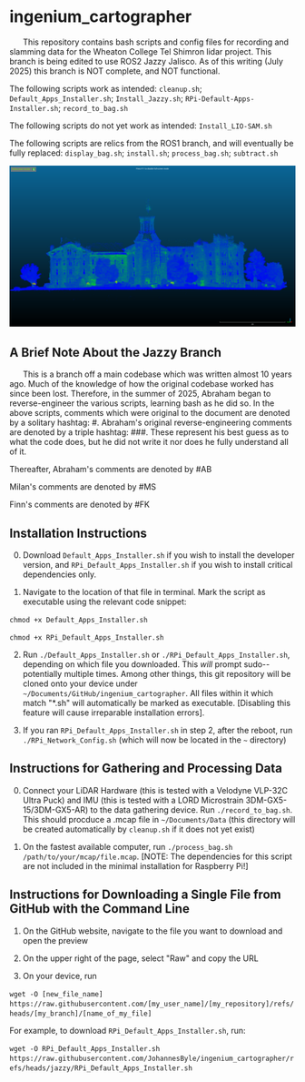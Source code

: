 # ingenium_cartographer

&nbsp; &nbsp; &nbsp; This repository contains bash scripts and config files for recording and slamming data for the Wheaton College Tel Shimron lidar project. This branch is being edited to use ROS2 Jazzy Jalisco. As of this writing (July 2025) this branch is NOT complete, and NOT functional.

The following scripts work as intended: `cleanup.sh`; `Default_Apps_Installer.sh`; `Install_Jazzy.sh`; `RPi-Default-Apps-Installer.sh`; `record_to_bag.sh`

The following scripts do not yet work as intended:
`Install_LIO-SAM.sh`

The following scripts are relics from the ROS1 branch, and will eventually be fully replaced: `display_bag.sh`; `install.sh`; `process_bag.sh`; `subtract.sh`

![Screenshot](blanchard.png)

## A Brief Note About the Jazzy Branch

&nbsp; &nbsp; &nbsp; This is a branch off a main codebase which was written almost 10 years ago. Much of the knowledge of how the original codebase worked has since been lost. Therefore, in the summer of 2025, Abraham began to reverse-engineer the various scripts, learning bash as he did so. In the above scripts, comments which were original to the document are denoted by a solitary hashtag: #.
Abraham's original reverse-engineering comments are denoted by a triple hashtag: ###. These represent his best guess as to what the code does, but he did not write it nor does he fully understand all of it.

Thereafter, Abraham's comments are denoted by #AB

Milan's comments are denoted by #MS

Finn's comments are denoted by #FK

## Installation Instructions

0. Download `Default_Apps_Installer.sh` if you wish to install the developer version, and `RPi_Default_Apps_Installer.sh` if you wish to install critical dependencies only.

1. Navigate to the location of that file in terminal. Mark the script as executable using the relevant code snippet:

`chmod +x Default_Apps_Installer.sh`

`chmod +x RPi_Default_Apps_Installer.sh`

2. Run `./Default_Apps_Installer.sh` or `./RPi_Default_Apps_Installer.sh`, depending on which file you downloaded. This *will* prompt sudo--potentially multiple times. Among other things, this git repository will be cloned onto your device under `~/Documents/GitHub/ingenium_cartographer`. All files within it which match "\*.sh" will automatically be marked as executable. [Disabling this feature will cause irreparable installation errors].

3. If you ran `RPi_Default_Apps_Installer.sh` in step 2, after the reboot, run `./RPi_Network_Config.sh` (which will now be located in the `~` directory)

## Instructions for Gathering and Processing Data

0. Connect your LiDAR Hardware (this is tested with a Velodyne VLP-32C Ultra Puck) and IMU (this is tested with a LORD Microstrain 3DM-GX5-15/3DM-GX5-AR) to the data gathering device. Run `./record_to_bag.sh`. This should procduce a .mcap file in `~/Documents/Data` (this directory will be created automatically by `cleanup.sh` if it does not yet exist)

1. On the fastest available computer, run `./process_bag.sh /path/to/your/mcap/file.mcap`. [NOTE: The dependencies for this script are not included in the minimal installation for Raspberry Pi!]



## Instructions for Downloading a Single File from GitHub with the Command Line

1. On the GitHub website, navigate to the file you want to download and open the preview

2. On the upper right of the page, select "Raw" and copy the URL

3. On your device, run

`wget -O [new_file_name] https://raw.githubusercontent.com/[my_user_name]/[my_repository]/refs/heads/[my_branch]/[name_of_my_file]`

For example, to download `RPi_Default_Apps_Installer.sh`, run:

`wget -O RPi_Default_Apps_Installer.sh https://raw.githubusercontent.com/JohannesByle/ingenium_cartographer/refs/heads/jazzy/RPi_Default_Apps_Installer.sh`

